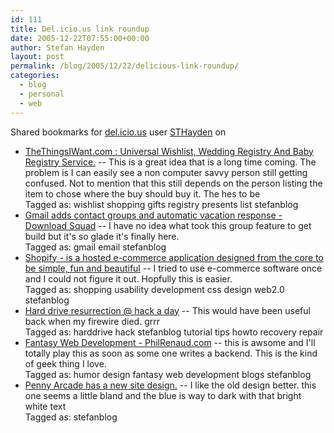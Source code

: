 ```yaml
---
id: 111
title: Del.icio.us link roundup
date: 2005-12-22T07:55:00+00:00
author: Stefan Hayden
layout: post
permalink: /blog/2005/12/22/delicious-link-roundup/
categories:
  - blog
  - personal
  - web
---
```

Shared bookmarks for <a href="http://del.icio.us/">del.icio.us</a> user <a href="http://del.icio.us/STHayden"> STHayden</a> on 
<ul>
    <li><a href="http://www.thethingsiwant.com/" title="http://www.thethingsiwant.com/">TheThingsIWant.com : Universal Wishlist, Wedding Registry And Baby Registry Service.</a> -- 
This is a great idea that is a long time coming. The problem is I can easily see a non computer savvy person still getting confused. Not to mention that this still depends on the person listing the item to chose where the buy should buy it. The hes to be<br />Tagged as: wishlist shopping gifts registry presents list stefanblog</li>
    <li><a href="http://www.downloadsquad.com/2005/12/15/gmail-adds-contact-groups-and-automatic-vacation-response/" title="http://www.downloadsquad.com/2005/12/15/gmail-adds-contact-groups-and-automatic-vacation-response/">Gmail adds contact groups and automatic vacation response - Download Squad</a> -- 
I have no idea what took this group feature to get build but it's so glade it's finally here.<br />Tagged as: gmail email stefanblog</li>
    <li><a href="http://shopify.com/" title="http://shopify.com/">Shopify -  is a hosted e-commerce application designed from the core to be simple, fun and beautiful</a> -- 
I tried to use e-commerce software once and I could not figure it out. Hopfully this is easier.<br />Tagged as: shopping usability development css design web2.0 stefanblog</li>
    <li><a href="http://www.hackaday.com/entry/1234000840067578/" title="http://www.hackaday.com/entry/1234000840067578/">Hard drive resurrection @ hack a day</a> -- 
This would have been useful back when my firewire died. grrr<br />Tagged as: harddrive hack stefanblog tutorial tips howto recovery repair</li>
    <li><a href="http://philrenaud.com/?blog_id=74" title="http://philrenaud.com/?blog_id=74">Fantasy Web Development - PhilRenaud.com</a> -- 
this is awsome and I'll totally play this as soon as some one writes a backend. This is the kind of geek thing I love.<br />Tagged as: humor design fantasy web development blogs stefanblog</li>
    <li><a href="http://www.penny-arcade.com/" title="http://www.penny-arcade.com/">Penny Arcade has a new site design.</a> -- 
I like the old design better. this one seems a little bland and the blue is way to dark with that bright white text<br />Tagged as: stefanblog</li>
</ul>